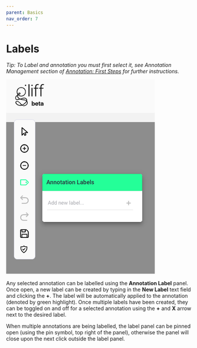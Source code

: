 ```yaml
---
parent: Basics
nav_order: 7
---
```


# Labels

_Tip: To Label and annotation you must first select it, see Annotation Management section of [Annotation: First Steps](/firststeps) for further instructions._

![Annotation Labels Interface](/assets/images/annotate/annotate_labels.png)

Any selected annotation can be labelled using the **Annotation Label** panel.
Once open, a new label can be created by typing in the **New Label** text field and clicking the **+**.
The label will be automatically applied to the annotation (denoted by green highlight).
Once multiple labels have been created, they can be toggled on and off for a selected annotation using the **+** and **X** arrow next to the desired label.

When multiple annotations are being labelled, the label panel can be pinned open (using the pin symbol, top right of the panel), otherwise the panel will close upon the next click outside the label panel.
